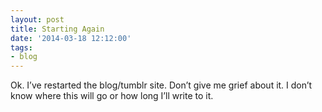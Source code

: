 ```yaml
---
layout: post
title: Starting Again
date: '2014-03-18 12:12:00'
tags:
- blog
---
```


Ok. I’ve restarted the blog/tumblr site. Don’t give me grief about it. I don’t know where this will go or how long I’ll write to it.

